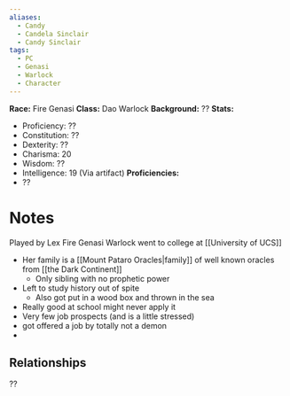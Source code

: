 ```yaml
---
aliases:
  - Candy
  - Candela Sinclair
  - Candy Sinclair
tags:
  - PC
  - Genasi
  - Warlock
  - Character
---
```

**Race:** Fire Genasi
**Class:** Dao Warlock
**Background:** ??
**Stats:**
- Proficiency: ??
- Constitution: ??
- Dexterity: ??
- Charisma: 20
- Wisdom: ??
- Intelligence: 19 (Via artifact)
**Proficiencies:**
- ??
# Notes
Played by Lex
Fire Genasi Warlock
went to college at [[University of UCS]]

- Her family is a [[Mount Pataro Oracles|family]] of well known oracles from [[the Dark Continent]]
	- Only sibling with no prophetic power
- Left to study history out of spite
	- Also got put in a wood box and thrown in the sea
- Really good at school might never apply it
- Very few job prospects (and is a little stressed)
- got offered a job by totally not a demon
- 
## Relationships
??

